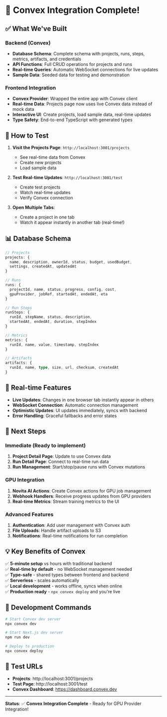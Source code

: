 # 🎉 Convex Integration Complete!

## ✅ **What We've Built**

### **Backend (Convex)**
- **Database Schema**: Complete schema with projects, runs, steps, metrics, artifacts, and credentials
- **API Functions**: Full CRUD operations for projects and runs
- **Real-time Queries**: Automatic WebSocket connections for live updates
- **Sample Data**: Seeded data for testing and demonstration

### **Frontend Integration**
- **Convex Provider**: Wrapped the entire app with Convex client
- **Real-time Data**: Projects page now uses live Convex data instead of mock data
- **Interactive UI**: Create projects, load sample data, real-time updates
- **Type Safety**: End-to-end TypeScript with generated types

## 🚀 **How to Test**

1. **Visit the Projects Page**: `http://localhost:3001/projects`
   - See real-time data from Convex
   - Create new projects
   - Load sample data

2. **Test Real-time Updates**: `http://localhost:3001/test`
   - Create test projects
   - Watch real-time updates
   - Verify Convex connection

3. **Open Multiple Tabs**: 
   - Create a project in one tab
   - Watch it appear instantly in another tab (real-time!)

## 📊 **Database Schema**

```typescript
// Projects
projects: {
  name, description, ownerId, status, budget, usedBudget, 
  settings, createdAt, updatedAt
}

// Runs  
runs: {
  projectId, name, status, progress, config, cost, 
  gpuProvider, jobRef, startedAt, endedAt, eta
}

// Run Steps
runSteps: {
  runId, stepName, status, description, 
  startedAt, endedAt, duration, stepIndex
}

// Metrics
metrics: {
  runId, name, value, timestamp, stepIndex
}

// Artifacts
artifacts: {
  runId, name, type, size, url, checksum, createdAt
}
```

## 🔄 **Real-time Features**

- **Live Updates**: Changes in one browser tab instantly appear in others
- **WebSocket Connection**: Automatic connection management
- **Optimistic Updates**: UI updates immediately, syncs with backend
- **Error Handling**: Graceful fallbacks and error states

## 🎯 **Next Steps**

### **Immediate (Ready to implement)**
1. **Project Detail Page**: Update to use Convex data
2. **Run Detail Page**: Connect to real-time run data
3. **Run Management**: Start/stop/pause runs with Convex mutations

### **GPU Integration**
1. **Novita AI Actions**: Create Convex actions for GPU job management
2. **Webhook Handlers**: Receive progress updates from GPU providers
3. **Real-time Metrics**: Stream training metrics to the UI

### **Advanced Features**
1. **Authentication**: Add user management with Convex auth
2. **File Uploads**: Handle artifact uploads to S3
3. **Notifications**: Real-time notifications for run completion

## 💡 **Key Benefits of Convex**

✅ **5-minute setup** vs hours with traditional backend  
✅ **Real-time by default** - no WebSocket management needed  
✅ **Type-safe** - shared types between frontend and backend  
✅ **Serverless** - scales automatically  
✅ **Local development** - works offline, syncs when online  
✅ **Production ready** - `npx convex deploy` and you're live  

## 🔧 **Development Commands**

```bash
# Start Convex dev server
npx convex dev

# Start Next.js dev server  
npm run dev

# Deploy to production
npx convex deploy
```

## 📱 **Test URLs**

- **Projects**: http://localhost:3001/projects
- **Test Page**: http://localhost:3001/test
- **Convex Dashboard**: https://dashboard.convex.dev

---

**Status**: ✅ **Convex Integration Complete** - Ready for GPU Provider Integration!
